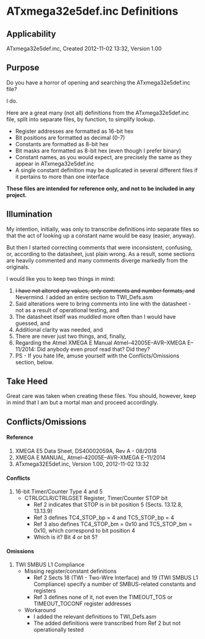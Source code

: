 # ATxmega32e5def.inc Definitions
## Applicability
ATxmega32e5def.inc, Created 2012-11-02 13:32, Version 1.00
## Purpose
Do you have a horror of opening and searching the ATxmega32e5def.inc file?

I do.

Here are a great many (not all) definitions from the ATxmega32e5def.inc file,
split into separate files, by function, to simplify lookup.
- Register addresses are formatted as 16-bit hex
- Bit positions are formatted as decimal (0-7)
- Constants are formatted as 8-bit hex
- Bit masks are formatted as 8-bit hex (even though I prefer binary)
- Constant names, as you would expect, are precisely the same as they appear in ATxmega32e5def.inc
- A single constant definition may be duplicated in several different files if it
pertains to more than one interface

**These files are intended for reference only, and not to be included in any project.**

## Illumination
My intention, initially, was only to transcribe definitions into separate files so
that the act of looking up a constant name would be easy (easier, anyway).

But then I started correcting comments that were inconsistent, confusing, or, according to the
datasheet, just plain wrong. As a result, some sections are heavily commented and many
comments diverge markedly from the originals.

I would like you to keep two things in mind:
1. ~~I have not altered any values, only comments and number formats, and~~
Nevermind. I added an entire section to TWI_Defs.asm
2. Said alterations were to bring comments into line with the datasheet - not as a result of operational testing, and
3. The datasheet itself was muddled more often than I would have guessed, and
4. Additional clarity was needed, and
5. There are never just two things, and, finally,
6. Regarding the Atmel XMEGA E Manual Atmel–42005E–AVR–XMEGA E–11/2014: Did anybody even proof read
that? Did they?
7. PS - If you hate life, amuse yourself with the Conflicts/Omissions section, below.

## Take Heed
Great care was taken when creating these files. You should, however, keep in
mind that I am but a mortal man and proceed accordingly.

## Conflicts/Omissions
#### Reference
1. XMEGA E5 Data Sheet,  DS40002059A, Rev A - 08/2018
2. XMEGA E MANUAL,       Atmel–42005E–AVR–XMEGA E–11/2014
3. ATxmega32E5def.inc,   Version 1.00, 2012-11-02 13:32

#### Conflicts
1. 16-bit Timer/Counter Type 4 and 5
   - CTRLGCLR/CTRLGSET Register, Timer/Counter STOP bit
     - Ref 2 indicates that STOP is in bit position 5 (Sects. 13.12.8, 13.13.9)
     - Ref 3 defines TC4_STOP_bp = 4 and TC5_STOP_bp = 4
     - Ref 3 also defines TC4_STOP_bm = 0x10 and TC5_STOP_bm = 0x10, which correspond to bit position 4
     - Which is it? Bit 4 or bit 5?

#### Omissions
1. TWI SMBUS L1 Compliance
   - Missing register/constant definitions
     - Ref 2 Sects 18 (TWI - Two-Wire Interface) and 19 (TWI SMBUS L1 Compliance) specify a number of
     SMBUS-related constants and registers
     - Ref 3 defines none of it, not even the TIMEOUT_TOS or TIMEOUT_TOCONF register addresses
   - Workaround
     - I added the relevant definitions to TWI_Defs.asm
     - The added definitions were transcribed from Ref 2 but not operationally tested
